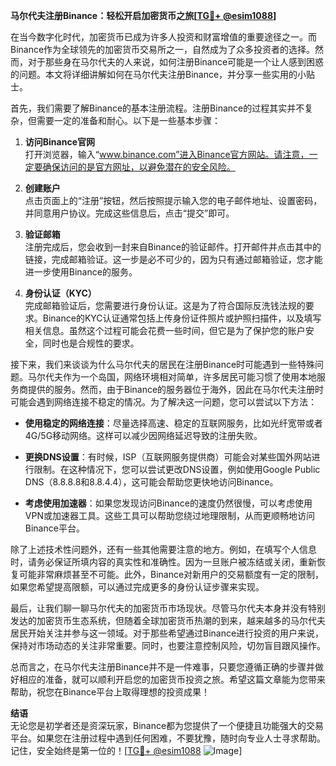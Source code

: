 **马尔代夫注册Binance：轻松开启加密货币之旅[[TG💪+ @esim1088](https://t.me/s/esim1088)]**

在当今数字化时代，加密货币已成为许多人投资和财富增值的重要途径之一。而Binance作为全球领先的加密货币交易所之一，自然成为了众多投资者的选择。然而，对于那些身在马尔代夫的人来说，如何注册Binance可能是一个让人感到困惑的问题。本文将详细讲解如何在马尔代夫注册Binance，并分享一些实用的小贴士。

首先，我们需要了解Binance的基本注册流程。注册Binance的过程其实并不复杂，但需要一定的准备和耐心。以下是一些基本步骤：

1. **访问Binance官网**  
   打开浏览器，输入“www.binance.com”进入Binance官方网站。请注意，一定要确保访问的是官方网址，以避免潜在的安全风险。

2. **创建账户**  
   点击页面上的“注册”按钮，然后按照提示输入您的电子邮件地址、设置密码，并同意用户协议。完成这些信息后，点击“提交”即可。

3. **验证邮箱**  
   注册完成后，您会收到一封来自Binance的验证邮件。打开邮件并点击其中的链接，完成邮箱验证。这一步是必不可少的，因为只有通过邮箱验证，您才能进一步使用Binance的服务。

4. **身份认证（KYC）**  
   完成邮箱验证后，您需要进行身份认证。这是为了符合国际反洗钱法规的要求。Binance的KYC认证通常包括上传身份证件照片或护照扫描件，以及填写相关信息。虽然这个过程可能会花费一些时间，但它是为了保护您的账户安全，同时也是合规性的要求。

接下来，我们来谈谈为什么马尔代夫的居民在注册Binance时可能遇到一些特殊问题。马尔代夫作为一个岛国，网络环境相对简单，许多居民可能习惯了使用本地服务商提供的服务。然而，由于Binance的服务器位于海外，因此在马尔代夫注册时可能会遇到网络连接不稳定的情况。为了解决这一问题，您可以尝试以下方法：

- **使用稳定的网络连接**：尽量选择高速、稳定的互联网服务，比如光纤宽带或者4G/5G移动网络。这样可以减少因网络延迟导致的注册失败。
  
- **更换DNS设置**：有时候，ISP（互联网服务提供商）可能会对某些国外网站进行限制。在这种情况下，您可以尝试更改DNS设置，例如使用Google Public DNS（8.8.8.8和8.8.4.4），这可能会帮助您更快地访问Binance。

- **考虑使用加速器**：如果您发现访问Binance的速度仍然很慢，可以考虑使用VPN或加速器工具。这些工具可以帮助您绕过地理限制，从而更顺畅地访问Binance平台。

除了上述技术性问题外，还有一些其他需要注意的地方。例如，在填写个人信息时，请务必保证所填内容的真实性和准确性。因为一旦账户被冻结或关闭，重新恢复可能非常麻烦甚至不可能。此外，Binance对新用户的交易额度有一定的限制，如果您希望提高限额，可以通过完成更多的身份认证步骤来实现。

最后，让我们聊一聊马尔代夫的加密货币市场现状。尽管马尔代夫本身并没有特别发达的加密货币生态系统，但随着全球加密货币热潮的到来，越来越多的马尔代夫居民开始关注并参与这一领域。对于那些希望通过Binance进行投资的用户来说，保持对市场动态的关注非常重要。同时，也要注意控制风险，切勿盲目跟风操作。

总而言之，在马尔代夫注册Binance并不是一件难事，只要您遵循正确的步骤并做好相应的准备，就可以顺利开启您的加密货币投资之旅。希望这篇文章能为您带来帮助，祝您在Binance平台上取得理想的投资成果！

**结语**  
无论您是初学者还是资深玩家，Binance都为您提供了一个便捷且功能强大的交易平台。如果您在注册过程中遇到任何困难，不要犹豫，随时向专业人士寻求帮助。记住，安全始终是第一位的！[[TG💪+ @esim1088](https://t.me/s/esim1088) ![Image](https://i.postimg.cc/4NQfJmqS/Snipaste-2025-05-13-00-14-12.png)]